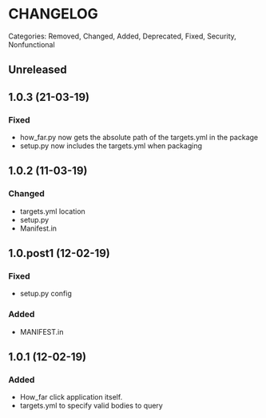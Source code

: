# CHANGELOG

Categories: Removed, Changed, Added, Deprecated, Fixed, Security, Nonfunctional

## Unreleased

## 1.0.3 (21-03-19)

### Fixed
 - how_far.py now gets the absolute path of the targets.yml in the package
 - setup.py now includes the targets.yml when packaging

## 1.0.2 (11-03-19)

### Changed
 - targets.yml location
 - setup.py
 - Manifest.in


## 1.0.post1 (12-02-19)

### Fixed
 - setup.py config

### Added
 - MANIFEST.in

## 1.0.1 (12-02-19)

### Added

 - How_far click application itself.
 - targets.yml to specify valid bodies to query
